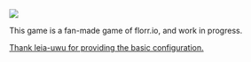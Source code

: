 <img src="https://img.shields.io/badge/TYPESCRIPT-white?style=for-the-badge&logo=typescript">

This game is a fan-made game of florr.io, and work in progress.

<a href="https://github.com/leia-uwu/io-game-example">Thank leia-uwu for providing the basic configuration.</a>